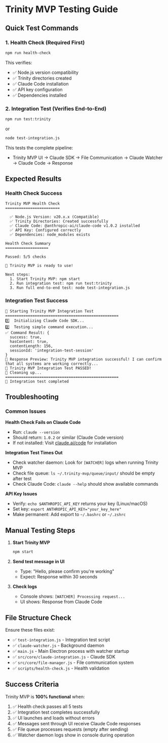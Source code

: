 # Trinity MVP Testing Guide

## Quick Test Commands

### 1. Health Check (Required First)
```bash
npm run health-check
```
This verifies:
- ✅ Node.js version compatibility
- ✅ Trinity directories created
- ✅ Claude Code installation
- ✅ API key configuration
- ✅ Dependencies installed

### 2. Integration Test (Verifies End-to-End)
```bash
npm run test:trinity
```
or
```bash
node test-integration.js
```

This tests the complete pipeline:
- Trinity MVP UI → Claude SDK → File Communication → Claude Watcher → Claude Code → Response

## Expected Results

### Health Check Success
```
Trinity MVP Health Check
========================

  ✅ Node.js Version: v20.x.x (Compatible)
  ✅ Trinity Directories: Created successfully
  ✅ Claude Code: @anthropic-ai/claude-code v1.0.2 installed
  ✅ API Key: Configured correctly
  ✅ Dependencies: node_modules exists

Health Check Summary
===================

Passed: 5/5 checks

🎉 Trinity MVP is ready to use!

Next steps:
  1. Start Trinity MVP: npm start
  2. Run integration test: npm run test:trinity
  3. Run full end-to-end test: node test-integration.js
```

### Integration Test Success
```
🧪 Starting Trinity MVP Integration Test
==================================================
1️⃣  Initializing Claude Code SDK...
2️⃣  Testing simple command execution...
✅ Command Result: {
  success: true,
  hasContent: true,
  contentLength: 156,
  sessionId: 'integration-test-session'
}
📄 Response Preview: Trinity MVP integration successful! I can confirm that all systems are working correctly...
🎉 Trinity MVP Integration Test PASSED!
🧹 Cleaning up...
==================================================
🏁 Integration test completed
```

## Troubleshooting

### Common Issues

**Health Check Fails on Claude Code**
- Run: `claude --version`
- Should return: `1.0.2` or similar (Claude Code version)
- If not installed: Visit [claude.ai/code](https://claude.ai/code) for installation

**Integration Test Times Out**
- Check watcher daemon: Look for `[WATCHER]` logs when running Trinity MVP
- Check file queue: `ls ~/.trinity-mvp/queue/input/` should be empty after test
- Check Claude Code: `claude --help` should show available commands

**API Key Issues**
- Verify: `echo $ANTHROPIC_API_KEY` returns your key (Linux/macOS)
- Set key: `export ANTHROPIC_API_KEY="your_key_here"`
- Make permanent: Add export to `~/.bashrc` or `~/.zshrc`

## Manual Testing Steps

1. **Start Trinity MVP**
   ```bash
   npm start
   ```

2. **Send test message in UI**
   - Type: "Hello, please confirm you're working"
   - Expect: Response within 30 seconds

3. **Check logs**
   - Console shows: `[WATCHER] Processing request...`
   - UI shows: Response from Claude Code

## File Structure Check
Ensure these files exist:
- ✅ `test-integration.js` - Integration test script
- ✅ `claude-watcher.js` - Background daemon
- ✅ `main.js` - Main Electron process with watcher startup
- ✅ `src/core/claude-integration.js` - Claude SDK
- ✅ `src/core/file-manager.js` - File communication system
- ✅ `scripts/health-check.js` - Health validation

## Success Criteria

Trinity MVP is **100% functional** when:
1. ✅ Health check passes all 5 tests
2. ✅ Integration test completes successfully  
3. ✅ UI launches and loads without errors
4. ✅ Messages sent through UI receive Claude Code responses
5. ✅ File queue processes requests (empty after sending)
6. ✅ Watcher daemon logs show in console during operation